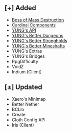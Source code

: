 ## [+] Added
- [Boss of Mass Destruction](https://github.com/GoodDay360/Dont_Have_Name/blob/main/mods/BOMD-1.3.7-1.18.2.jar)
- [Cardinal Components](https://github.com/GoodDay360/Dont_Have_Name/blob/main/mods/cardinal-components-api-4.1.4.jar)
- [YUNG's API](https://github.com/GoodDay360/Dont_Have_Name/blob/main/mods/YungsApi-1.18.2-Fabric-2.0.8.jar)
- [YUNG's Better Dungeons](https://github.com/GoodDay360/Dont_Have_Name/blob/main/mods/YungsBetterDungeons-1.18.2-Fabric-2.1.0.jar)
- [YUNG's Better Strongholds](https://github.com/GoodDay360/Dont_Have_Name/blob/main/mods/YungsBetterStrongholds-1.18.2-Fabric-2.1.1.jar)
- [YUNG's Better Mineshafts](https://github.com/GoodDay360/Dont_Have_Name/blob/main/mods/YungsBetterMineshafts-1.18.2-Fabric-2.1.3.jar)
- YUNG's Extras
- YUNG's Bridges
- RpgDifficulty
- VoidZ
- Indium (Client)

## [±] Updated
- Xaero's Minimap
- Better Nether
- BCLib
- Create
- Cloth Config API
- Iris (Client)
